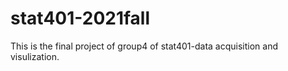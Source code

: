 # stat401-2021fall
This is the final project of group4 of stat401-data acquisition and visulization.
